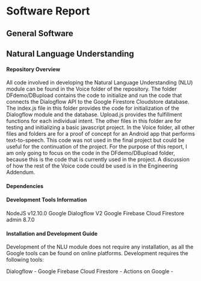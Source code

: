 # Software Report

## General Software

## Natural Language Understanding
#### Repository Overview
All code involved in developing the Natural Language Understanding (NLU) module can be found in the Voice folder of the repository. The folder DFdemo/DBupload contains the code to initialize and run the code that connects the Dialogflow API to the Google Firestore Cloudstore database. The index.js file in this folder provides the code for initialization of the Dialogflow module and the database. Upload.js provides the fulfillment functions for each individual intent. The other files in this folder are for testing and initializing a basic javascript project. In the Voice folder, all other files and folders are for a proof of concept for an Android app that performs text-to-speech. This code was not used in the final project but could be useful for the continuation of the project. For the purpose of this report, I am only going to focus on the code in the DFdemo/DBupload folder, because this is the code that is currently used in the project. A discussion of how the rest of the Voice code could be used is in the Engineering Addendum. 

#### Dependencies

#### Development Tools Information
NodeJS v12.10.0
Google Dialogflow V2
Google Firebase Cloud Firestore admin 8.7.0

#### Installation and Development Guide
Development of the NLU module does not require any installation, as all the Google tools can be found on online platforms. Development requires the following tools:

Dialogflow - 
Google Firebase Cloud Firestore - 
Actions on Google - 
